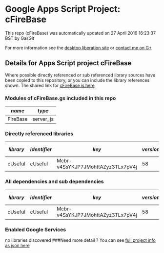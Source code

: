 # Google Apps Script Project: cFireBase
This repo (cFireBase) was automatically updated on 27 April 2016 16:23:37 BST by GasGit

For more information see the [desktop liberation site](http://ramblings.mcpher.com/Home/excelquirks/drivesdk/gettinggithubready "desktop liberation") or [contact me on G+](https://plus.google.com/+BruceMcpherson "Bruce McPherson - GDE")
## Details for Apps Script project cFireBase
Where possible directly referenced or sub referenced library sources have been copied to this repository, or you can include the library references shown. 
The shared link for [cFireBase is here](https://script.google.com/d/18qhPwatsNUfbJTHBQ1bmsZBKjQsPxj_hMC59zowprZCSFT1z0IrLcMu1/edit?usp=sharing "open in the GAS IDE")

### Modules of cFireBase.gs included in this repo
*name*|*type*
--- | --- 
FireBase| server_js
### Directly referenced libraries
*library*|*identifier*|*key*|*version*|*dev mode*|*source*|
--- | --- | --- | --- | --- | --- 
cUseful| cUseful|Mcbr-v4SsYKJP7JMohttAZyz3TLx7pV4j|58|no|[here](libraries/cUseful "library source")
### All dependencies and sub dependencies
*library*|*identifier*|*key*|*version*|*dev mode*|*source*|
--- | --- | --- | --- | --- | --- 
cUseful| cUseful|Mcbr-v4SsYKJP7JMohttAZyz3TLx7pV4j|58|no|[here](libraries/cUseful "library source")
### Enabled Google Services
no libraries discovered
###Need more detail ?
You can see [full project info as json here](info.json)
